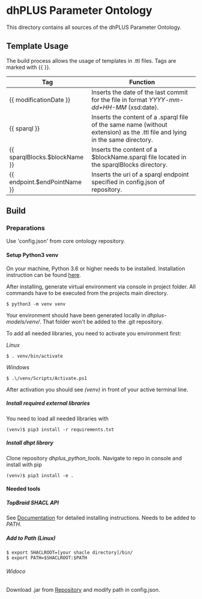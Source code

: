 # dhPLUS Parameter Ontology

This directory contains all sources of the dhPLUS Parameter Ontology. 

## Template Usage

The build process allows the usage of templates in .ttl files. Tags are marked with {{ }}.

|Tag                        |Function|
|---	                    |---	|
|{{ modificationDate }}     |Inserts the date of the last commit for the file in format *YYYY-mm-dd+HH-MM* (xsd:date).|
|{{ sparql }}| Inserts the content of a .sparql file of the same name (without extension) as the .ttl file and lying in the same directory.|
|{{ sparqlBlocks.$blockName }}|Inserts the content of a $blockName.sparql file located in the sparqlBlocks directory.|
|{{ endpoint.$endPointName }}|Inserts the uri of a sparql endpoint specified in config.json of repository.|

## Build

### Preparations

Use 'config.json' from core ontology repository.

#### Setup Python3 venv

On your machine, Python 3.6 or higher needs to be installed. Installation instruction can be found [here](https://www.python.org/download/releases/3.0/).

After installing, generate virtual environment via console in project folder. All commands have to be executed from the projects main directory.

```console
$ python3 -m venv venv 
```

Your environment should have been generated locally in _dhplus-models/venv/_. That folder won't be added to the .git repository.

To add all needed libraries, you need to activate you environment first:

*Linux*

```console
$ . venv/bin/activate
```

*Windows*

```console
$ .\/venv/Scripts/Activate.ps1
```

After activation you should see _(venv)_ in front of your active terminal line.

##### Install required external libraries

You need to load all needed libraries with

```console
(venv)$ pip3 install -r requirements.txt
```

##### Install dhpt library

Clone repository *dhplus_python_tools*. Navigate to repo in console and install with pip

```console
(venv)$ pip3 install -e .
```



#### Needed tools

##### TopBraid SHACL API

See [Documentation](https://github.com/TopQuadrant/shacl) for detailed installing instructions. Needs to be added to *PATH*.

##### Add to Path (Linux)

```console
$ export SHACLROOT=[your shacle directory]/bin/
$ export PATH=$SHACLROOT:$PATH
```

###### Widoco

Download .jar from [Repository](https://github.com/dgarijo/Widoco) and modify path in config.json.